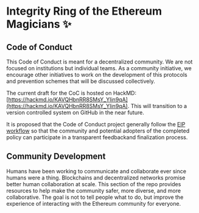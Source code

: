 # Integrity Ring of the Ethereum Magicians ✨

## Code of Conduct

This Code of Conduct is meant for a decentralized community. We are not focused on institutions but individual teams. As a community initiative, we encourage other initiatives to work on the development of this protocols and prevention schemes that will be discussed collectively.

The current draft for the CoC is hosted on HackMD: [https://hackmd.io/KAVQHbnRR8SMsY_YIin9qA](https://hackmd.io/KAVQHbnRR8SMsY_YIin9qA). This will transition to a version controlled system on GitHub in the near future.

It is proposed that the Code of Conduct project generally follow the [EIP workflow](https://github.com/ethereum/EIPs/blob/master/EIPS/eip-1.md#eip-work-flow) so that the community and potential adopters of the completed policy can participate in a transparent feedbackand finalization process.

## Community Development

Humans have been working to communicate and collaborate ever since humans were a thing. Blockchains and decentralized networks promise better human collaboration at scale. This section of the repo provides resources to help make the community safer, more diverse, and more collaborative. The goal is not to tell people what to do, but improve the experience of interacting with the Ethereum community for everyone.
